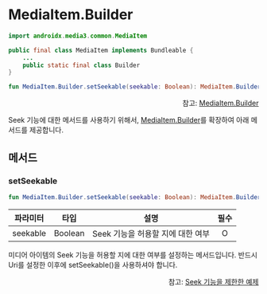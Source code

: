 # MediaItem.Builder

```kotlin
import androidx.media3.common.MediaItem
```
```java
public final class MediaItem implements Bundleable {
    ...
    public static final class Builder
}
```
```kotlin
fun MediaItem.Builder.setSeekable(seekable: Boolean): MediaItem.Builder
```
<div align="right">
참고: <a href="https://developer.android.com/reference/androidx/media3/common/MediaItem.Builder">MediaItem.Builder</a>
</div>

Seek 기능에 대한 메서드를 사용하기 위해서, [MediaItem.Builder](https://developer.android.com/reference/androidx/media3/common/MediaItem.Builder)를 확장하여 아래 메서드를 제공합니다.

## 메서드

### setSeekable
```kotlin
fun MediaItem.Builder.setSeekable(seekable: Boolean): MediaItem.Builder
```
|파라미터|타입|설명|필수|
|:--:|:--:|--|:--:|
|seekable|Boolean|Seek 기능을 허용할 지에 대한 여부|O|

미디어 아이템의 Seek 기능을 허용할 지에 대한 여부를 설정하는 메서드입니다. 반드시 Uri를 설정한 이후에 setSeekable()을 사용하셔야 합니다.

<div align="right">
참고: <a href="../../how-to-use/home.md#seek-기능을-제한한-예제">Seek 기능을 제한한 예제</a>
</div>
